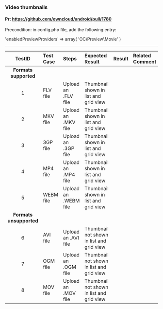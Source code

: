 ###  Video thumbnails 

#### Pr: https://github.com/owncloud/android/pull/1780 



Precondition: in config.php file, add the following entry:

  'enabledPreviewProviders' => array(
	'OC\Preview\Movie'
  )

---

 
| TestID | Test Case | Steps | Expected Result | Result | Related Comment |
| :----: | :-------- | :---- | :-------------- | :----: | :-------------- |
|**Formats supported**|||||||
| 1 | FLV file | Upload an .FLV file | Thumbnail shown in list and grid view |  |  |
| 2 | MKV file | Upload an .MKV file | Thumbnail shown in list and grid view |  |  |
| 3 | 3GP file | Upload an .3GP file | Thumbnail shown in list and grid view |  |  |
| 4 | MP4 file | Upload an .MP4 file | Thumbnail shown in list and grid view |  |  |
| 5 | WEBM file | Upload an .WEBM file | Thumbnail shown in list and grid view |  |  |
|**Formats unsupported**|||||||
| 6 | AVI file | Upload an .AVI file | Thumbnail not shown in list and grid view  |  |  |
| 7 | OGM file | Upload an .OGM file | Thumbnail not shown in list and grid view |  |  |
| 8 | MOV file | Upload an .MOV file | Thumbnail not shown in list and grid view |  |  |